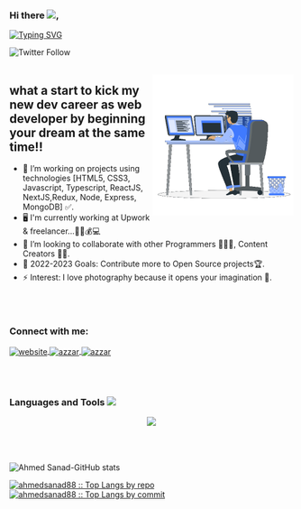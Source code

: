 ### Hi there <img src="https://media.giphy.com/media/hvRJCLFzcasrR4ia7z/giphy.gif" width="35">, 

<a href="https://ahmedsanad.net"><img src="https://readme-typing-svg.herokuapp.com?font=Fira+Code&weight=600&size=25&pause=1000&center=true&width=600&lines=My+name+is+Ahmed+Sanad+%5BWittyCoder%5D" alt="Typing SVG" /></a>

<!-- I'm Ahmed-Sanad [WittyCoder][website] -->


![Twitter Follow](https://img.shields.io/twitter/follow/ahmedsanad1188?color=1DA1F2&logo=twitter&style=for-the-badge)
<br />
<br />

<picture> <img align="right" src="https://github.com/0xAbdulKhalid/0xAbdulKhalid/raw/main/assets/mdImages/Right_Side.gif" width = 250px></picture>

## what a start to kick my new dev career as web developer by beginning your dream at the same time!!

- 🔭 I’m working on projects using technologies [HTML5, CSS3, Javascript, Typescript, ReactJS, NextJS,Redux, Node, Express, MongoDB] ✅.
- 🖥 I'm currently working at Upwork & freelancer...👨🏽💰💻
- 🤝 I’m looking to collaborate with other  Programmers 👨🏽‍💻, Content Creators ✍🏼.
- 🥅 2022-2023 Goals: Contribute more to Open Source projects🏆.
- ⚡ Interest: I love photography because it opens your imagination 📸.
<br />
<br />

### Connect with me:

<a href="https://ahmedsanad.net/"><img align="center" 
  src="https://img.shields.io/website?down_message=offline&style=for-the-badge&up_message=online&url=https%3A%2F%2F1999azzar.github.io%2F1999AZZAR%2F"     height="25"
  alt="website" />
</a>
<a href="https://www.linkedin.com/in/ahmed-ibrahim-2a0220110/" target="blank"><img align="center"
  src="https://img.shields.io/badge/linkedin-%231DA1F2.svg?style=for-the-badge&logo=linkedin&logoColor=white"
  alt="azzar" height="30"/>
</a>
<a href="https://twitter.com/ahmedsanad1188" target="blank"><img align="center"
  src="https://img.shields.io/badge/twitter-1DA1F2.svg?style=for-the-badge&logo=twitter&logoColor=white"
  alt="azzar" height="30"/>
</a>
<!-- 
[<img align="left" alt="ahmedsanad.net" width="22px" src="https://raw.githubusercontent.com/iconic/open-iconic/master/svg/globe.svg" />][website]
[<img align="left" alt="WittyCoder | YouTube" width="22px" src="https://cdn.jsdelivr.net/npm/simple-icons@v3/icons/youtube.svg" />][youtube]
[<img align="left" alt="WittyCoder | Twitter" width="22px" src="https://cdn.jsdelivr.net/npm/simple-icons@v3/icons/twitter.svg" />][twitter]
[<img align="left" alt="WittyCoder | LinkedIn" width="22px" src="https://cdn.jsdelivr.net/npm/simple-icons@v3/icons/linkedin.svg" />][linkedin] -->
<br />
<br />

<div align="center">
  <h3 align="left">Languages and Tools <img src = "https://media2.giphy.com/media/QssGEmpkyEOhBCb7e1/giphy.gif?cid=ecf05e47a0n3gi1bfqntqmob8g9aid1oyj2wr3ds3mg700bl&rid=giphy.gif" width = 32px></h3>
 <p align="center">
  <a href="https://skillicons.dev">
    <img src="https://skillicons.dev/icons?i=html,css,sass,js,react,vite,nextjs,ts,jest,redux,bootstrap,materialui,tailwind,nodejs,express,mongodb,firebase,heroku,netlify,git,github,c,linux,bash,vscode,figma,xd,markdown" />
  </a>
</p>
</div>
<br />
<br />


![Ahmed Sanad-GitHub stats](https://github-readme-stats.vercel.app/api?username=ahmedsanad88&show_icons=true&theme=tokyonight)

<a href="https://github.com/1999AZZAR/">
  <img width="45%" src="https://github-profile-summary-cards.vercel.app/api/cards/repos-per-language?username=ahmedsanad88&theme=gruvbox&layout=compact&hide_border=true"
  alt="ahmedsanad88 :: Top Langs by repo" />
  <img width="45%" src="https://github-profile-summary-cards.vercel.app/api/cards/most-commit-language?username=ahmedsanad88&theme=gruvbox&layout=compact&hide_border=true"
  alt="ahmedsanad88 :: Top Langs by commit" />
</a>


[Website]: https://ahmedsanad.net/
[twitter]: https://twitter.com/ahmedsanad1188
[youtube]: https://www.youtube.com/channel/UCLQEon2Jx_GiFHnWK6gZ_cw
[linkedin]: https://www.linkedin.com/in/ahmed-ibrahim-2a0220110/
